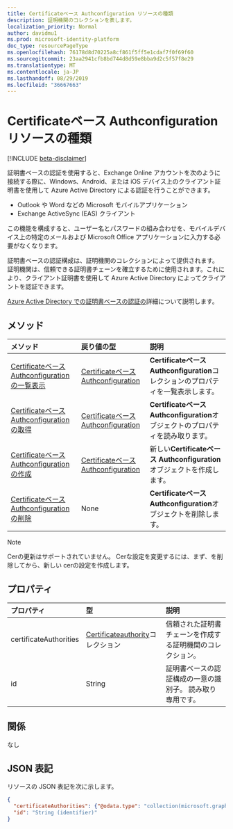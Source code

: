 ```yaml
---
title: Certificateベース Authconfiguration リソースの種類
description: 証明機関のコレクションを表します。
localization_priority: Normal
author: davidmu1
ms.prod: microsoft-identity-platform
doc_type: resourcePageType
ms.openlocfilehash: 76178d8d70225a8cf861f5ff5e1cdaf7f0f69f60
ms.sourcegitcommit: 23aa2941cfb8bd744d8d59e8bba9d2c5f57f8e29
ms.translationtype: MT
ms.contentlocale: ja-JP
ms.lasthandoff: 08/29/2019
ms.locfileid: "36667663"
---
```

# <a name="certificatebasedauthconfiguration-resource-type"></a>Certificateベース Authconfiguration リソースの種類

[!INCLUDE [beta-disclaimer](../../includes/beta-disclaimer.md)]

証明書ベースの認証を使用すると、Exchange Online アカウントを次のように接続する際に、Windows、Android、または iOS デバイス上のクライアント証明書を使用して Azure Active Directory による認証を行うことができます。

- Outlook や Word などの Microsoft モバイルアプリケーション
- Exchange ActiveSync (EAS) クライアント

この機能を構成すると、ユーザー名とパスワードの組み合わせを、モバイルデバイス上の特定のメールおよび Microsoft Office アプリケーションに入力する必要がなくなります。

証明書ベースの認証構成は、証明機関のコレクションによって提供されます。 証明機関は、信頼できる証明書チェーンを確立するために使用されます。これにより、クライアント証明書を使用して Azure Active Directory によってクライアントを認証できます。

[Azure Active Directory での証明書ベースの認証の](https://docs.microsoft.com/azure/active-directory/authentication/active-directory-certificate-based-authentication-get-started)詳細について説明します。

## <a name="methods"></a>メソッド

| メソッド       | 戻り値の型 | 説明 |
|:-------------|:------------|:------------|
| [Certificateベース Authconfiguration の一覧表示](../api/certificatebasedauthconfiguration-list.md) | [Certificateベース Authconfiguration](certificatebasedauthconfiguration.md) | **Certificateベース Authconfiguration**コレクションのプロパティを一覧表示します。 |
| [Certificateベース Authconfiguration の取得](../api/certificatebasedauthconfiguration-get.md) | [Certificateベース Authconfiguration](certificatebasedauthconfiguration.md) | **Certificateベース Authconfiguration**オブジェクトのプロパティを読み取ります。 |
| [Certificateベース Authconfiguration の作成](../api/certificatebasedauthconfiguration-post-certificatebasedauthconfiguration.md) | [Certificateベース Authconfiguration](certificatebasedauthconfiguration.md) | 新しい**Certificateベース Authconfiguration**オブジェクトを作成します。 |
| [Certificateベース Authconfiguration の削除](../api/certificatebasedauthconfiguration-delete.md) | None | **Certificateベース Authconfiguration**オブジェクトを削除します。 |

>[!NOTE]
>Cerの更新はサポートされていません。 Cerな設定を変更するには、まず、を削除してから、新しい cerの設定を作成します。

## <a name="properties"></a>プロパティ

| プロパティ     | 型        | 説明 |
|:-------------|:------------|:------------|
|certificateAuthorities|[Certificateauthority](certificateauthority.md)コレクション|信頼された証明書チェーンを作成する証明機関のコレクション。|
|id|String|証明書ベースの認証構成の一意の識別子。 読み取り専用です。|

## <a name="relationships"></a>関係

なし

## <a name="json-representation"></a>JSON 表記

リソースの JSON 表記を次に示します。

<!-- {
  "blockType": "resource",
  "optionalProperties": [

  ],
  "@odata.type": "microsoft.graph.certificateBasedAuthConfiguration",
  "baseType": "",
  "keyProperty": "id"
}-->

```json
{
  "certificateAuthorities": {"@odata.type": "collection(microsoft.graph.certificateAuthority)"},
  "id": "String (identifier)"
}
```

<!-- uuid: 16cd6b66-4b1a-43a1-adaf-3a886856ed98
2019-02-04 14:57:30 UTC -->
<!-- {
  "type": "#page.annotation",
  "description": "certificateBasedAuthConfiguration resource",
  "keywords": "",
  "section": "documentation",
  "tocPath": ""
}-->
